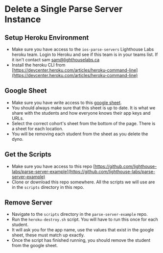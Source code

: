 # Delete a Single Parse Server Instance

## Setup Heroku Environment

* Make sure you have access to the `ios-parse-servers` Lighthouse Labs heroku team. Login to Heroku and see if this team is in your teams list. If it isn't contact sam [sam@lighthouselabs.ca](mailto:sam@lighthouselabs.ca)
* Install the heroku CLI from [https://devcenter.heroku.com/articles/heroku-command-line](https://devcenter.heroku.com/articles/heroku-command-line)

## Google Sheet

* Make sure you have write access to this [google sheet](https://docs.google.com/spreadsheets/d/1hBRyle189P6GNA8llTylm0mRz0IFAB6G4sDRL5RuXlk/edit?usp=sharing).
* You should always make sure that this sheet is up to date. It is what we share with the students and how everyone knows their app keys and URLs.
* Select the correct cohort's sheet from the bottom of the page. There is a sheet for each location.
* You will be removing each student from the sheet as you delete the dyno.

## Get the Scripts

* Make sure you have access to this repo [https://github.com/lighthouse-labs/parse-server-example](https://github.com/lighthouse-labs/parse-server-example)
* Clone or download this repo somewhere. All the scripts we will use are in the `scripts` directory in this repo.

## Remove Server

* Navigate to the `scripts` directory in the `parse-server-example` repo.
* Run the `heroku-destroy.sh` script. You will have to run this once for each student.
* It will ask you for the app name, use the values that exist in the google sheet, these must match up exactly.
* Once the script has finished running, you should remove the student from the google sheet.